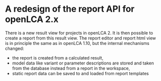 # A redesign of the report API for openLCA 2.x

There is a new result view for projects in openLCA 2. It is then possible to
create a report from this result view. The report editor and report html view
is in principle the same as in openLCA 1.10, but the internal mechanisms
changed:

* the report is created from a calculated result,
* model data like variant or parameter descriptions are stored and taken from
  the database instead from a report in the workspace,
* static report data can be saved to and loaded from report templates
